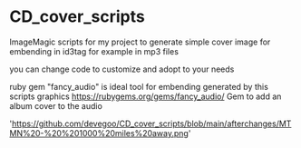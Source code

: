 # CD_cover_scripts
ImageMagic scripts for my project  to generate simple cover image for embending in id3tag for example in mp3 files 

you can change code to customize and adopt to your needs

ruby gem "fancy_audio" is ideal tool for embending generated by this scripts graphics
https://rubygems.org/gems/fancy_audio/ Gem to add an album cover to the audio


'https://github.com/devegoo/CD_cover_scripts/blob/main/afterchanges/MTMN%20-%20%201000%20miles%20away.png'
